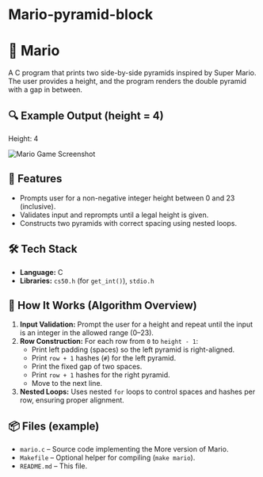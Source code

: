 # Mario-pyramid-block

# 🧱 Mario 

A C program that prints two side-by-side pyramids inspired by Super Mario. The user provides a height, and the program renders the double pyramid with a gap in between.

## 🔍 Example Output (height = 4)
Height: 4
  
![Mario Game Screenshot](f21b8fab-092e-4f5f-abb9-539c3b796065.png)



## 🚀 Features
- Prompts user for a non-negative integer height between 0 and 23 (inclusive).
- Validates input and reprompts until a legal height is given.
- Constructs two pyramids with correct spacing using nested loops.

## 🛠 Tech Stack
- **Language:** C  
- **Libraries:** `cs50.h` (for `get_int()`), `stdio.h`

## 🧠 How It Works (Algorithm Overview)
1. **Input Validation:** Prompt the user for a height and repeat until the input is an integer in the allowed range (0–23).
2. **Row Construction:** For each row from `0` to `height - 1`:
   - Print left padding (spaces) so the left pyramid is right-aligned.
   - Print `row + 1` hashes (`#`) for the left pyramid.
   - Print the fixed gap of two spaces.
   - Print `row + 1` hashes for the right pyramid.
   - Move to the next line.
3. **Nested Loops:** Uses nested `for` loops to control spaces and hashes per row, ensuring proper alignment.

## 📦 Files (example)
- `mario.c` – Source code implementing the More version of Mario.
- `Makefile` – Optional helper for compiling (`make mario`).
- `README.md` – This file.

